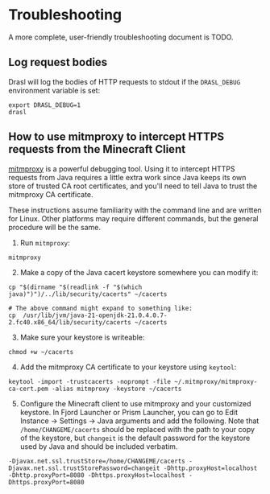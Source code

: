 # Troubleshooting

A more complete, user-friendly troubleshooting document is TODO.

## Log request bodies

Drasl will log the bodies of HTTP requests to stdout if the `DRASL_DEBUG` environment variable is set:

```
export DRASL_DEBUG=1
drasl
```

## How to use mitmproxy to intercept HTTPS requests from the Minecraft Client

[mitmproxy](https://mitmproxy.org) is a powerful debugging tool. Using it to intercept HTTPS requests from Java requires a little extra work since Java keeps its own store of trusted CA root certificates, and you'll need to tell Java to trust the mitmproxy CA certificate.

These instructions assume familiarity with the command line and are written for Linux. Other platforms may require different commands, but the general procedure will be the same.

1. Run `mitmproxy`:

```
mitmproxy
```

2. Make a copy of the Java cacert keystore somewhere you can modify it:

```
cp "$(dirname "$(readlink -f "$(which java)")")/../lib/security/cacerts" ~/cacerts

# The above command might expand to something like:
cp  /usr/lib/jvm/java-21-openjdk-21.0.4.0.7-2.fc40.x86_64/lib/security/cacerts ~/cacerts
```

3. Make sure your keystore is writeable:

```
chmod +w ~/cacerts
```

4. Add the mitmproxy CA certificate to your keystore using `keytool`:

```
keytool -import -trustcacerts -noprompt -file ~/.mitmproxy/mitmproxy-ca-cert.pem -alias mitmproxy -keystore ~/cacerts
```

5. Configure the Minecraft client to use mitmproxy and your customized keystore. In Fjord Launcher or Prism Launcher, you can go to Edit Instance → Settings → Java arguments and add the following. Note that `/home/CHANGEME/cacerts` should be replaced with the path to your copy of the keystore, but `changeit` is the default password for the keystore used by Java and should be included verbatim.

```
-Djavax.net.ssl.trustStore=/home/CHANGEME/cacerts -Djavax.net.ssl.trustStorePassword=changeit -Dhttp.proxyHost=localhost -Dhttp.proxyPort=8080 -Dhttps.proxyHost=localhost -Dhttps.proxyPort=8080
```

<!-- This doesn't work on the server... I think we need to make a Java agent or mod to patch Java URL to always use the default proxy

6. Configure the Minecraft server to use mitmproxy by passing these same arguments to the Minecraft server when you launch it. For example, the full command you use to start the server might be:

```
java -Xmx1024M -Xms1024M \
  -Djavax.net.ssl.trustStore=/home/CHANGEME/cacerts -Djavax.net.ssl.trustStorePassword=changeit -Dhttp.proxyHost=localhost -Dhttp.proxyPort=8080 -Dhttps.proxyHost=localhost -Dhttps.proxyPort=8080 \
  -Dminecraft.api.env=custom \
  -Dminecraft.api.auth.host=https://drasl.unmojang.org/auth \
  -Dminecraft.api.account.host=https://drasl.unmojang.org/account \
  -Dminecraft.api.session.host=https://drasl.unmojang.org/session \
  -Dminecraft.api.services.host=https://drasl.unmojang.org/services \
  -jar server.jar nogui
```

-->
